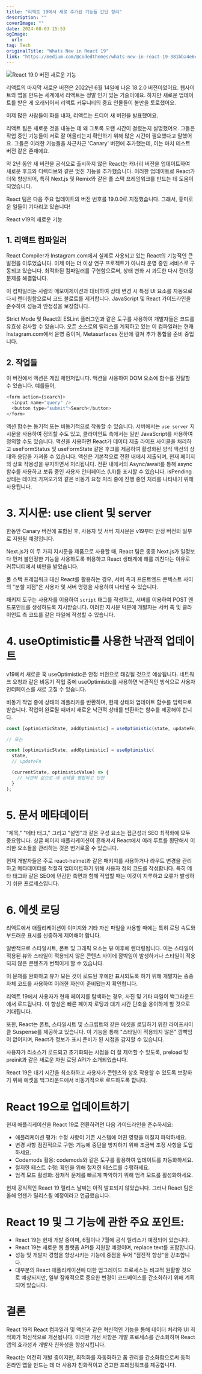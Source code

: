 ```yaml
---
title: "리액트 19에서 새로 추가된 기능들 간단 정리"
description: ""
coverImage: ""
date: 2024-08-03 15:53
ogImage: 
  url: 
tag: Tech
originalTitle: "Whats New in React 19"
link: "https://medium.com/@codedthemes/whats-new-in-react-19-381bba4e6e08"
---
```




![React 19.0 버전 새로운 기능](/assets/img/WhatsNewinReact19_0.png)

리액트의 마지막 새로운 버전은 2022년 6월 14일에 나온 18.2.0 버전이었어요. 웹사이트와 앱을 만드는 세계에서 리액트는 정말 인기 있는 기술이에요. 하지만 새로운 업데이트를 받은 게 오래되어서 리액트 커뮤니티의 중요 인물들이 불만을 토로했어요.

이제 많은 사람들이 화를 내자, 리액트는 드디어 새 버전을 발표했어요.

리액트 팀은 새로운 것을 내놓는 데 왜 그토록 오랜 시간이 걸렸는지 설명했어요. 그들은 작업 중인 기능들이 서로 잘 어울리는지 확인하기 위해 많은 시간이 필요했다고 말했어요. 그들은 이러한 기능들을 차근차근 'Canary' 버전에 추가했는데, 이는 마치 테스트 버전 같은 존재에요.

<div class="content-ad"></div>

약 2년 동안 새 버전을 공식으로 출시하지 않은 React는 캐너리 버전을 업데이트하여 새로운 후크와 디렉티브와 같은 멋진 기능을 추가했습니다. 이러한 업데이트로 React가 더욱 향상되어, 특히 Next.js 및 Remix와 같은 풀 스택 프레임워크를 만드는 데 도움이 되었습니다.

React 팀은 다음 주요 업데이트의 버전 번호를 19.0.0로 지정했습니다. 그래서, 흥미로운 일들이 기다리고 있습니다!

React v19의 새로운 기능

## 1. 리액트 컴파일러

<div class="content-ad"></div>

React Compiler가 Instagram.com에서 실제로 사용되고 있는 React의 기능적인 큰 발전을 이루었습니다. 이제 이는 더 이상 연구 프로젝트가 아니라 운영 중인 서비스로 구동되고 있습니다. 최적화된 컴파일러를 구현함으로써, 상태 변화 시 과도한 다시 렌더링 문제를 해결합니다.

이 컴파일러는 사람의 메모이제이션과 대비하여 상태 변경 시 특정 UI 요소를 자동으로 다시 렌더링함으로써 코드 블로트를 제거합니다. JavaScript 및 React 가이드라인을 준수하여 성능과 안정성을 보장합니다.

Strict Mode 및 React의 ESLint 플러그인과 같은 도구를 사용하여 개발자들은 코드를 유효성 검사할 수 있습니다. 오픈 소스로의 릴리스를 계획하고 있는 이 컴파일러는 현재 Instagram.com에서 운영 중이며, Metasurfaces 전반에 걸쳐 추가 통합을 준비 중입니다.

## 2. 작업들

<div class="content-ad"></div>

이 버전에서 액션은 게임 체인저입니다. 액션을 사용하여 DOM 요소에 함수를 전달할 수 있습니다. 예를들어,

```js
<form action={search}>
  <input name="query" />
  <button type="submit">Search</button>
</form>
```

액션 함수는 동기적 또는 비동기적으로 작동할 수 있습니다. 서버에서는 `use server` 지시문을 사용하여 정의할 수도 있고, 클라이언트 측에서는 일반 JavaScript를 사용하여 정의할 수도 있습니다. 액션을 사용하면 React가 데이터 제출 라이프 사이클을 처리하고 useFormStatus 및 useFormState 같은 후크를 제공하여 활성화된 양식 액션의 상태와 응답을 가져올 수 있습니다. 액션은 기본적으로 전환 내에서 제출되며, 현재 페이지의 상호 작용성을 유지하면서 처리됩니다. 전환 내에서의 Async/await를 통해 async 함수를 사용하고 보류 중인 사용자 인터페이스 (UI)를 표시할 수 있습니다. isPending 상태는 데이터 가져오기와 같은 비동기 요청 처리 중에 진행 중인 처리를 나타내기 위해 사용됩니다.

# 3. 지시문: use client 및 server

<div class="content-ad"></div>

한동안 Canary 버전에 포함된 후, 사용자 및 서버 지시문은 v19부터 안정 버전의 일부로 지원될 예정입니다.

Next.js가 이 두 가지 지시문을 제품으로 사용할 때, React 팀은 종종 Next.js가 일정보다 먼저 불안정한 기능을 사용하도록 허용하고 React 생태계에 해를 끼친다는 이유로 커뮤니티에서 비판을 받았습니다.

풀 스택 프레임워크 대신 React를 활용하는 경우, 서버 측과 프론트엔드 콘텍스트 사이의 "분할 지점"은 사용자 및 서버 명령을 사용하여 나타낼 수 있습니다.

패키지 도구는 사용자를 이용하여 `script` 태그를 작성하고, 서버를 이용하여 POST 엔드포인트를 생성하도록 지시받습니다. 이러한 지시문 덕분에 개발자는 서버 측 및 클라이언트 측 코드를 같은 파일에 작성할 수 있습니다.

<div class="content-ad"></div>

# 4. useOptimistic를 사용한 낙관적 업데이트

v19에서 새로운 훅 useOptimistic은 안정 버전으로 태깅될 것으로 예상됩니다. 네트워크 요청과 같은 비동기 작업 중에 useOptimistic를 사용하면 낙관적인 방식으로 사용자 인터페이스를 새로 고칠 수 있습니다.

비동기 작업 중에 상태의 레플리카를 반환하며, 현재 상태와 업데이트 함수를 입력으로 받습니다. 작업이 완료될 때까지 새로운 낙관적 상태를 반환하는 함수를 제공해야 합니다.

```js
const [optimisticState, addOptimistic] = useOptimistic(state, updateFn);

// 또는

const [optimisticState, addOptimistic] = useOptimistic(
  state,
  // updateFn

  (currentState, optimisticValue) => {
    // 낙관적 값으로 새 상태를 병합하고 반환
  }
);
```

<div class="content-ad"></div>

# 5. 문서 메타데이터

"제목," "메타 태그," 그리고 "설명"과 같은 구성 요소는 접근성과 SEO 최적화에 모두 중요합니다. 싱글 페이지 애플리케이션이 흔해져서 React에서 여러 루트를 횡단해서 이러한 요소들을 관리하는 것은 번거로울 수 있습니다.

현재 개발자들은 주로 react-helmet과 같은 패키지를 사용하거나 라우트 변경을 관리하고 메타데이터를 적절히 업데이트하기 위해 사용자 정의 코드를 작성합니다. 특히 메타 태그와 같은 SEO에 민감한 측면과 함께 작업할 때는 이것이 지루하고 오류가 발생하기 쉬운 프로세스입니다.

# 6. 에셋 로딩

<div class="content-ad"></div>

리액트에서 애플리케이션이 이미지와 기타 자산 파일을 사용할 때에는 특히 로딩 속도와 부드러운 표시를 신중하게 제어해야 합니다.

일반적으로 스타일시트, 폰트 및 그래픽 요소는 뷰 이후에 렌더링됩니다. 이는 스타일이 적용된 뷰와 스타일이 적용되지 않은 콘텐츠 사이에 깜박임이 발생하거나 스타일이 적용되지 않은 콘텐츠가 번쩍이게 할 수 있습니다.

이 문제를 완화하고 뷰가 모든 것이 로드된 후에만 표시되도록 하기 위해 개발자는 종종 자체 코드를 사용하여 이러한 자산이 준비됐는지 확인합니다.

리액트 19에서 사용자가 현재 페이지를 탐색하는 경우, 사진 및 기타 파일이 백그라운드에서 로드됩니다. 이 향상은 빠른 페이지 로딩과 대기 시간 단축을 용이하게 할 것으로 기대됩니다.

<div class="content-ad"></div>

또한, React는 폰트, 스타일시트 및 스크립트와 같은 에셋을 로딩하기 위한 라이프사이클 Suspense를 제공하고 있습니다. 이 기능을 통해 "스타일이 적용되지 않은" 깜빡임이 없어지며, React가 정보가 표시 준비가 된 시점을 감지할 수 있습니다.

사용자가 리소스가 로드되고 초기화되는 시점을 더 잘 제어할 수 있도록, preload 및 preinit과 같은 새로운 자원 로딩 API가 소개되었습니다.

React 19은 대기 시간을 최소화하고 사용자가 콘텐츠와 상호 작용할 수 있도록 보장하기 위해 에셋을 백그라운드에서 비동기적으로 로드하도록 합니다.

# React 19으로 업데이트하기

<div class="content-ad"></div>

현재 애플리케이션을 React 19로 전환하려면 다음 가이드라인을 준수하세요:

- 애플리케이션 평가: 수정 사항이 기존 시스템에 어떤 영향을 미칠지 파악하세요.
- 변경 사항 점진적으로 구현: 기능에 중단을 방지하기 위해 조금씩 조정 사항을 도입하세요.
- Codemods 활용: codemods와 같은 도구를 활용하여 업데이트를 자동화하세요.
- 철저한 테스트 수행: 확인을 위해 철저한 테스트를 수행하세요.
- 엄격 모드 활성화: 잠재적 문제를 빠르게 파악하기 위해 엄격 모드를 활성화하세요.

현재 공식적인 React 19 릴리스 날짜는 아직 발표되지 않았습니다. 그러나 React 팀은 올해 언젠가 릴리스될 예정이라고 언급했습니다.

# React 19 및 그 기능에 관한 주요 포인트:

<div class="content-ad"></div>

- React 19는 현재 개발 중이며, 6월이나 7월에 공식 릴리스가 예정되어 있습니다.
- React 19는 새로운 웹 플랫폼 API를 지원할 예정이며, replace text를 포함합니다.
- 성능 및 개발자 경험을 향상시키는 기능에 중점을 두어 "점진적 향상"을 강조합니다.
- 대부분의 React 애플리케이션에 대한 업그레이드 프로세스는 비교적 원활할 것으로 예상되지만, 일부 잠재적으로 중요한 변경이 코드베이스를 간소화하기 위해 계획되어 있습니다.

# 결론

React 19의 React 컴파일러 및 액션과 같은 혁신적인 기능을 통해 데이터 처리와 UI 최적화가 혁신적으로 개선됩니다. 이러한 개선 사항은 개발 프로세스를 간소화하며 React 앱의 효과성과 개발자 친화성을 향상시킵니다.

React는 여전히 개발 중이지만, 최적화를 자동화하고 폼 관리를 간소화함으로써 동적 온라인 앱을 만드는 데 더 사용자 친화적이고 견고한 프레임워크를 제공합니다.
